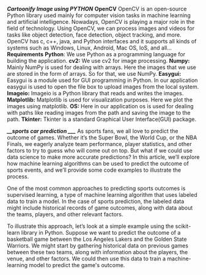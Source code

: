 **_Cartoonify Image using PYTHON_**
**OpenCV**
OpenCV is an open-source Python library used mainly for computer vision tasks in machine learning and artificial intelligence. Nowadays, OpenCV is playing a major role in the field of technology. Using OpenCV, we can process images and videos for tasks like object detection, face detection, object tracking, and more.
OpenCV has c, c++, java, and Python interfaces and it supports all kinds of systems such as Windows, Linux, Android, Mac OS, IoS, and all…
**Requirements**
**Python**: We use Python as a programming language for building the application.
**cv2:** We use cv2 for image processing.
**Numpy:** Mainly NumPy is used for dealing with arrays. Here the images that we use are stored in the form of arrays. So for that, we use NumPy.
**Easygui:** Easygui is a module used for GUI programming in Python. In our application easygui is used to open the file box to upload images from the local system.
**Imageio:** Imageio is a Python library that reads and writes the images.
**Matplotlib:** Matplotlib is used for visualization purposes. Here we plot the images using matplotlib.
**OS:** Here in our application os is used for dealing with paths like reading images from the path and saving the image to the path.
**Tkinter:** Tkinter is a standard Graphical User Interface(GUI) package.


_**__sports car prediction ___**_
As sports fans, we all love to predict the outcome of games. Whether it’s the Super Bowl, the World Cup, or the NBA Finals, we eagerly analyze team performance, player statistics, and other factors to try to guess who will come out on top. But what if we could use data science to make more accurate predictions? In this article, we’ll explore how machine learning algorithms can be used to predict the outcome of sports events, and we’ll provide some code examples to illustrate the process.

One of the most common approaches to predicting sports outcomes is supervised learning, a type of machine learning algorithm that uses labeled data to train a model. In the case of sports prediction, the labeled data might include historical records of game outcomes, along with data about the teams, players, and other relevant factors.

To illustrate this approach, let’s look at a simple example using the scikit-learn library in Python. Suppose we want to predict the outcome of a basketball game between the Los Angeles Lakers and the Golden State Warriors. We might start by gathering historical data on previous games between these two teams, along with information about the players, the venue, and other factors. We could then use this data to train a machine-learning model to predict the game's outcome.
